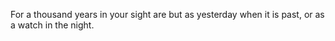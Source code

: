 For a thousand years in your sight are but as yesterday when it is past, or as a watch in the night.
